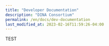 ```yaml
---
title: "Developer Documentation"
description: "DINA Consortium"
permalink: /en/docs/dev-documentation
last_modified_at: 2023-02-16T11:59:26-04:00
---
```


TEST
